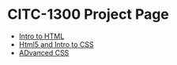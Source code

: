 # CITC-1300 Project Page

<ul>
    <li><a href="intro_to_html/index.html" target="_blank">Intro to HTML</a></li>
    <li><a href="html5_intro_css/index.html" target="_blank">Html5 and Intro to CSS</a></li>
    <li><a href="adv_css/index.html" target="_blank">ADvanced CSS</a></li>
</ul>